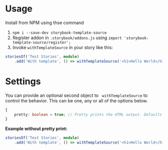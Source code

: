 # Usage
Install from NPM using thse command

1. `npm i --save-dev storybook-template-source`
2. Register addon in `.storybook/addons.js` using `import 'storybook-template-source/register';`
3. Invoke `withTemplateSource` in your story like this:
```TypeScript
storiesOf('Test Stories', module)
    .add('With template', () => withTemplateSource('<h1>Hello World</h1>'))
```

# Settings
You can provide an optional second object to ` withTemplateSource` to control the behavior. This can be one, any or all of the options below.

```typescript
{
    pretty: boolean = true; // Pretty prints the HTML output. Defaults to true
}
``` 

**Example without pretty print:**
```typescript
storiesOf('Test Stories', module)
    .add('With template', () => withTemplateSource('<h1>Hello World</h1>', { pretty: false }))
```
